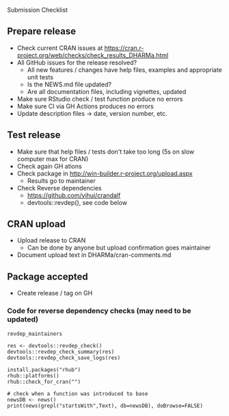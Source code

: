 Submission Checklist

## Prepare release

* Check current CRAN issues at https://cran.r-project.org/web/checks/check_results_DHARMa.html
* All GitHub issues for the release resolved?
  * All new features / changes have help files, examples and appropriate unit tests 
  * Is the NEWS.md file updated?
  * Are all documentation files, including vignettes, updated
* Make sure RStudio check / test function produce no errors
* Make sure CI via GH Actions produces no errors
* Update description files -> date, version number, etc.

## Test release

* Make sure that help files / tests don't take too long (5s on slow computer max for CRAN)
* Check again GH ations
* Check package in http://win-builder.r-project.org/upload.aspx
  * Results go to maintainer
* Check Reverse dependencies
  * https://github.com/yihui/crandalf
  * devtools::revdep(), see code below
  
## CRAN upload

* Upload release to CRAN 
  * Can be done by anyone but upload confirmation goes maintainer
* Document upload text in DHARMa/cran-comments.md

## Package accepted

* Create release / tag on GH



### Code for reverse dependency checks (may need to be updated)

```{r}
revdep_maintainers

res <- devtools::revdep_check()
devtools::revdep_check_summary(res)
devtools::revdep_check_save_logs(res)

install.packages("rhub")
rhub::platforms()
rhub::check_for_cran("")

# check when a function was introduced to base
newsDB <- news()
print(news(grepl("startsWith",Text), db=newsDB), doBrowse=FALSE)
```






